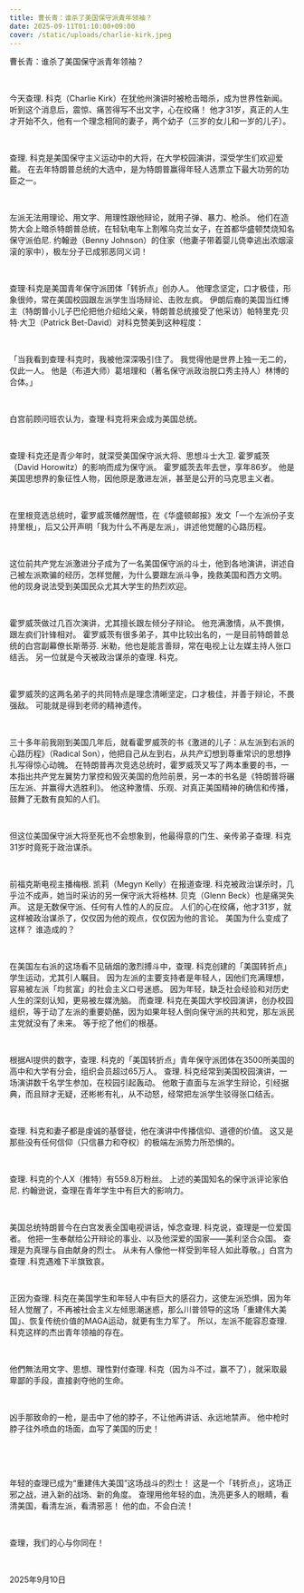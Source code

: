 ```yaml
---
title: 曹长青：谁杀了美国保守派青年领袖？
date: 2025-09-11T01:10:00+09:00
cover: /static/uploads/charlie-kirk.jpeg
---
```






曹长青：谁杀了美国保守派青年领袖？

 

今天查理. 科克（Charlie
Kirk）在犹他州演讲时被枪击暗杀，成为世界性新闻。 听到这个消息后，震惊、痛苦得写不出文字，心在绞痛！ 他才31岁，真正的人生才开始不久，他有一个理念相同的妻子，两个幼子（三岁的女儿和一岁的儿子）。

 

查理. 科克是美国保守主义运动中的大将，在大学校园演讲，深受学生们欢迎爱戴。 在去年特朗普总统的大选中，是为特朗普赢得年轻人选票立下最大功劳的功臣之一。

 

左派无法用理论、用文字、用理性跟他辩论，就用子弹、暴力、枪杀。 他们在造势大会上暗杀特朗普总统，在轻轨电车上割喉乌克兰女子，在首都华盛顿焚烧知名保守派伯尼. 约翰逊（Benny
Johnson）的住家（他妻子带着婴儿侥幸逃出浓烟滚滚的家中），极左分子已成邪恶同义词！

 

查理·科克是美国青年保守派团体「转折点」创办人。 他理念坚定，口才极佳，形象很帅，常在美国校园跟左派学生当场辩论、击败左疯。 伊朗后裔的美国当红博主（特朗普小儿子巴伦把他介绍给父亲，特朗普总统接受了他采访）帕特里克·贝特·大卫（Patrick Bet-David）对科克赞美到这种程度：

 

「当我看到查理·科克时，我被他深深吸引住了。 我觉得他是世界上独一无二的，仅此一人。 他是（布道大师）葛培理和（著名保守派政治脱口秀主持人）林博的合体。」

 

白宫前顾问班农认为，查理·科克将来会成为美国总统。

 

查理·科克还是青少年时，就深受美国保守派大将、思想斗士大卫. 霍罗威茨（David
Horowitz）的影响而成为保守派。 霍罗威茨去年去世，享年86岁。 他是美国思想界的象征性人物，因他原是激进左派，甚至是公开的马克思主义者。

 

在里根竞选总统时，霍罗威茨幡然醒悟，在《华盛顿邮报》发文「一个左派份子支持里根」，后又公开声明「我为什么不再是左派」，讲述他觉醒的心路历程。

 

这位前共产党左派激进分子成为了一名美国保守派的斗士，他到各地演讲，讲述自己被左派欺骗的经历，怎样觉醒，为什么要跟左派斗争，挽救美国和西方文明。 他的现身说法受到美国民众尤其大学生的热烈欢迎。

 

霍罗威茨做过几百次演讲，尤其擅长跟左倾分子辩论。 他充满激情，从不畏惧，跟左疯们针锋相对。 霍罗威茨有很多弟子，其中比较出名的，一是目前特朗普总统的白宫副幕僚长斯蒂芬. 米勒，他也是能言善辩，常在电视上让左媒主持人张口结舌。 另一位就是今天被政治谋杀的查理. 科克。

 

霍罗威茨的这两名弟子的共同特点是理念清晰坚定，口才极佳，并善于辩论，不畏强敌。 可能就是得到老师的精神遗传。

 

三十多年前我刚到美国几年后，就看霍罗威茨的书《激进的儿子：从左派到右派的心路历程》（Radical Son），他把自己从左到右，从共产幻想到尊重常识的思想挣扎写得惊心动魄。 在特朗普再次竞选总统时，霍罗威茨又写了两本重要的书，一本指出共产党左翼势力掌控和毁灭美国的危险前景，另一本的书名是《特朗普将碾压左派、并赢得大选胜利》。 他这种激情、乐观、对真正美国精神的确信和传播，鼓舞了无数有良知的人们。

 

但这位美国保守派大将至死也不会想象到，他最得意的门生、亲传弟子查理. 科克31岁时竟死于政治谋杀。

 

前福克斯电视主播梅根. 凯莉（Megyn
Kelly）在报道查理.
科克被政治谋杀时，几乎泣不成声，她当时采访的另一保守派大将格林. 贝克（Glenn
Beck）也是痛哭失声。 这是无数保守派、任何有人性的人的反应。 人们的心在绞痛，他才31岁，就这样被政治谋杀了，仅仅因为他的观点，仅仅因为他的言论。 美国为什么变成了这样？ 谁造成的？

 

在美国左右派的这场看不见硝烟的激烈搏斗中，查理. 科克创建的「美国转折点」学生运动，尤其引人瞩目。 因为左派的主要支持者是年轻人，因他们充满理想，容易被左派「均贫富」的社会主义口号迷惑。 因为年轻，缺乏社会经验和对历史人生的深刻认知，更易被左媒洗脑。 而查理. 科克在美国大学校园演讲，创办校园组织，等于动了左派的重要奶酪，因为如果年轻人倒向保守派的共和党，那左派民主党就没有了未来。 等于挖了他们的根基。

 

根据AI提供的数字，查理. 科克的「美国转折点」青年保守派团体在3500所美国的高中和大学有分会，组织会员超过65万人。 查理. 科克经常到美国校园演讲，一场演讲数千名学生参加，在校园引起轰动。 他敢于直面与左派学生辩论，引经据典，而且辩才无疑，还彬彬有礼，从不动怒，经常把左派学生驳得张口结舌。

 

查理. 科克和妻子都是虔诚的基督徒，他在演讲中传播信仰、道德的价值。 这又是那些没有任何信仰（只信暴力和夺权）的极端左派势力所恐惧的。

 

查理. 科克的个人X（推特）有559.8万粉丝。 上述的美国知名的保守派评论家伯尼. 约翰逊说，查理在青年学生中有巨大的影响力。

 

美国总统特朗普今在白宫发表全国电视讲话，悼念查理. 科克说，查理是一位爱国者。 他把一生奉献给公开辩论的事业、以及他深爱的国家——美利坚合众国。 查理是为真理与自由献身的烈士。 从未有人像他一样受到年轻人如此尊敬。」白宫为查理 .科克遇难下半旗致哀。

 

正因为查理. 科克在美国学生和年轻人中有巨大的感召力，这使左派恐惧，因为年轻人觉醒了，不再被社会主义左倾思潮迷惑，那么川普领导的这场「重建伟大美国」、恢复传统价值的MAGA运动，就更有生力军了。 所以，左派不能容忍查理. 科克这样的杰出青年领袖的存在。

 

他們無法用文字、思想、理性對付查理. 科克（因为斗不过，赢不了），就采取最卑鄙的手段，直接剥夺他的生命。

 

凶手那致命的一枪，是击中了他的脖子，不让他再讲话、永远地禁声。 他中枪时脖子往外喷血的场面，血写了美国的历史！

 

 

年轻的查理已成为“重建伟大美国”这场战斗的烈士！ 这是一个「转折点」，这场正邪之战，进入新的战场、新的角度。 查理用他年轻的血，洗亮更多人的眼睛，看清美国，看清左派，看清邪恶！ 他的血，不会白流！

 

查理，我们的心与你同在！

 

2025年9月10日
